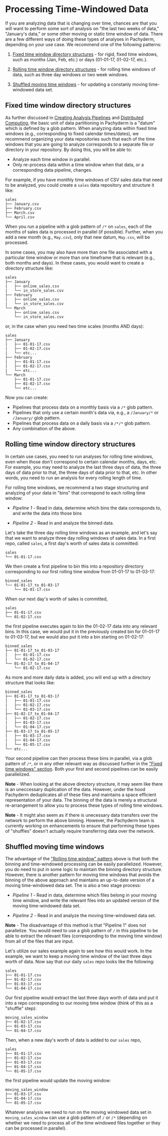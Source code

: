 # Processing Time-Windowed Data

If you are analyzing data that is changing over time, chances are that you will want to perform some sort of analysis on "the last two weeks of data," "January's data," or some other moving or static time window of data.  There are a few different ways of doing these types of analyses in Pachyderm, depending on your use case.  We recommend one of the following patterns:

1. [Fixed time window directory structures](#fixed-time-window-directory-structures) - for rigid, fixed time windows, such as months (Jan, Feb, etc.) or days (01-01-17, 01-02-17, etc.).

2. [Rolling time window directory structures](#rolling-time-window-directory-structures) - for rolling time windows of data, such as three day windows or two week windows. 

3. [Shuffled moving time windows](#shuffled-moving-time-windows) - for updating a constanly moving time-windowed data set.

## Fixed time window directory structures

As further discussed in [Creating Analysis Pipelines](http://docs.pachyderm.io/en/latest/fundamentals/creating_analysis_pipelines.html) and [Distributed Computing](http://docs.pachyderm.io/en/latest/fundamentals/distributed_computing.html), the basic unit of data partitioning in Pachyderm is a "datum" which is defined by a glob pattern. When analyzing data within fixed time windows (e.g., corresponding to fixed calendar times/dates), we recommend organizing your data repositories such that each of the time windows that you are going to analyze corresponds to a separate file or directory in your repository. By doing this, you will be able to:

- Analyze each time window in parallel.
- Only re-process data within a time window when that data, or a corresponding data pipeline, changes.

For example, if you have monthly time windows of CSV sales data that need to be analyzed, you could create a `sales` data repository and structure it like:

```
sales
├── January.csv
├── February.csv
├── March.csv
└── April.csv
```

When you run a pipeline with a glob pattern of `/*` on `sales`, each of the months of sales data is processed in parallel (if possible).  Further, when you add a new month (e.g., `May.csv`), only that new datum, `May.csv`, will be processed.

In some cases, you may also have more than one file associated with a particular time window or more than one timeframe that is relevant (e.g., both months and days).  In these cases, you would want to create a directory structure like:

```
sales
├── January
|   ├── online_sales.csv
|   └── in_store_sales.csv
├── February
|   ├── online_sales.csv
|   └── in_store_sales.csv
└── March
    ├── online_sales.csv
    └── in_store_sales.csv
```

or, in the case when you need two time scales (months AND days):

```
sales
├── January
|   ├── 01-01-17.csv
|   ├── 01-02-17.csv
|   └── etc...
├── February
|   ├── 01-01-17.csv
|   ├── 01-02-17.csv
|   └── etc...
└── March
    ├── 01-01-17.csv
    ├── 01-02-17.csv
    └── etc...
```

Now you can create:

- Pipelines that process data on a monthly basis via a `/*` glob pattern.
- Pipelines that only use a certain month's data via, e.g., a `/January/*` or `/January/` glob pattern.
- Pipelines that process data on a daily basis via a `/*/*` glob pattern.
- Any combination of the above.

## Rolling time window directory structures

In certain use cases, you need to run analyses for rolling time windows, even when those don't correspond to certain calendar months, days, etc.  For example, you may need to analyze the last three days of data, the three days of data prior to that, the three days of data prior to that, etc.  In other words, you need to run an analysis for every rolling length of time.

For rolling time windows, we recommend a two stage structuring and analyzing of your data in "bins" that correspond to each rolling time window:

- *Pipeline 1* - Read in data, determine which bins the data corresponds to, and write the data into those bins   

- *Pipeline 2* - Read in and analyze the binned data. 

Let's take the three day rolling time windows as an example, and let's say that we want to analyze three day rolling windows of sales data.  In a first repo, called `sales`, a first day's worth of sales data is committed:

```
sales
└── 01-01-17.csv
```

We then create a first pipeline to bin this into a repository directory corresponding to our first rolling time window from 01-01-17 to 01-03-17:

```
binned_sales
└── 01-01-17_to_01-03-17
    └── 01-01-17.csv
```

When our next day's worth of sales is committed,

```
sales
├── 01-01-17.csv
└── 01-02-17.csv
```

the first pipeline executes again to bin the 01-02-17 data into any relevant bins.  In this case, we would put it in the previously created bin for 01-01-17 to 01-03-17, but we would also put it into a bin starting on 01-02-17:

```
binned_sales
├── 01-01-17_to_01-03-17
|   ├── 01-01-17.csv
|   └── 01-02-17.csv
└── 01-02-17_to_01-04-17
    └── 01-02-17.csv
```

As more and more daily data is added, you will end up with a directory structure that looks like:

```
binned_sales
├── 01-01-17_to_01-03-17
|   ├── 01-01-17.csv
|   ├── 01-02-17.csv
|   └── 01-03-17.csv
├── 01-02-17_to_01-04-17
|   ├── 01-02-17.csv
|   ├── 01-03-17.csv
|   └── 01-04-17.csv
├── 01-03-17_to_01-05-17
|   ├── 01-03-17.csv
|   ├── 01-04-17.csv
|   └── 01-05-17.csv
└── etc...
```

Your second pipeline can then process these bins in parallel, via a glob pattern of `/*`, or in any other relevant way as discussed further in the ["Fixed time windows" section](#fixed-time-window-directory-structures).  Both your first and second pipelines can be easily parallelized.

**Note** - When looking at the above directory structure, it may seem like there is an uneccessary duplication of the data.  However, under the hood Pachyderm deduplicates all of these files and maintains a space efficient representation of your data.  The binning of the data is merely a structural re-arrangement to allow you to process these types of rolling time windows.  

**Note** - It might also seem as if there is unecessary data transfers over the network to perform the above binning.  However, the Pachyderm team is currently working on enhancements to ensure that performing these types of "shuffles" doesn't actually require transferring data over the network.

## Shuffled moving time windows

The advantage of the ["Rolling time window" pattern](#rolling-time-window-directory-structures) above is that both the binning and time-windowed processing can be easily parallelized.  However, you do need to put in some logic to maintain the binning directory structure.  However, there is another pattern for moving time windows that avoids the binning of the above approach and maintains an up-to-date version of a moving time-windowed data set.  The is also a two stage process:

- *Pipeline 1* - Read in data, determine which files belong in your moving time window, and write the relevant files into an updated version of the moving time-windowed data set.  

- *Pipeline 2* - Read in and analyze the moving time-windowed data set.

**Note** - The disadvantage of this method is that "Pipeline 1" does not parallelize.  You would need to use a glob pattern of `/` in this pipeline to be able to extract the relevant files (corresponding to the moving time window) from all of the files that are input.

Let's utilize our sales example again to see how this would work.  In the example, we want to keep a moving time window of the last three days worth of data.  Now say that our daily `sales` repo looks like the following:

```
sales
├── 01-01-17.csv
├── 01-02-17.csv
├── 01-03-17.csv
└── 01-04-17.csv
```

Our first pipeline would extract the last three days worth of data and put it into a repo corresponding to our moving time window (think of this as a "shuffle" step):

```
moving_sales_window
├── 01-02-17.csv
├── 01-03-17.csv
└── 01-04-17.csv
```

Then, when a new day's worth of data is added to our `sales` repo,

```
sales
├── 01-01-17.csv
├── 01-02-17.csv
├── 01-03-17.csv
├── 01-04-17.csv
└── 01-05-17.csv
```

the first pipeline would update the moving window:

```
moving_sales_window
├── 01-03-17.csv
├── 01-04-17.csv
└── 01-05-17.csv
```

Whatever analysis we need to run on the moving windowed data set in `moving_sales_window` can use a glob pattern of `/` or `/*` (depending on whether we need to process all of the time windowed files together or they can be processed in parallel).

